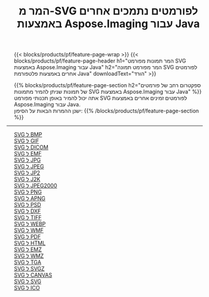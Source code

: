 ﻿---
title: המר מ-SVG לפורמטים נתמכים אחרים באמצעות Aspose.Imaging עבור Java 
weight: 3920
url: /he/java/conversion/from/svg 
lang: he
langdirlevel: 2
locales: zh-hans,ja,it,ru,de,es,fr,nl,id,lt,pl,pt,vi,tr,ko,zh-hant,ar,hi,th,sv,cs,uk,he
description: Aspose.Imaging יכולה להמיר בקלות מ-SVG לפורמטים אחרים באמצעות פלטפורמת Java
---

{{< blocks/products/pf/feature-page-wrap >}}
{{< blocks/products/pf/feature-page-header h1="המר תמונות מפורמט SVG באמצעות Aspose.Imaging עבור Java" h2="המר מפורמט תמונה SVG לפורמטים אחרים באמצעות פלטפורמת Java" downloadText="הורד" >}}


{{% blocks/products/pf/feature-page-section  h2="ספקטרום רחב של פורמטים של תמונות שניתן להמיר מתמונות SVG באמצעות Aspose.Imaging עבור Java" %}}
אתה יכול להמיר באופן תכנותי מפורמט SVG לפורמטים זמינים אחרים באמצעות
Aspose.Imaging עבור Java.
<br/>
ישנן ההמרות הבאות על הסיפון:
{{% /blocks/products/pf/feature-page-section %}}
<div class="container-fluid productfamilypage bg-gray">
    <div class="convertypes bg-gray agp-content section">
        <div class="container">
		<hr style="margin-left:-20px;"/>
		<div class="row other-converters">
		    <div class='col-md-2 other-converter remove-lp remove-rp'><a href="/imaging/he/java/conversion/svg-to-bmp" >SVG ל BMP</a></div><div class='col-md-2 other-converter remove-lp remove-rp'><a href="/imaging/he/java/conversion/svg-to-gif" >SVG ל GIF</a></div><div class='col-md-2 other-converter remove-lp remove-rp'><a href="/imaging/he/java/conversion/svg-to-dicom" >SVG ל DICOM</a></div><div class='col-md-2 other-converter remove-lp remove-rp'><a href="/imaging/he/java/conversion/svg-to-emf" >SVG ל EMF</a></div><div class='col-md-2 other-converter remove-lp remove-rp'><a href="/imaging/he/java/conversion/svg-to-jpg" >SVG ל JPG</a></div><div class='col-md-2 other-converter remove-lp remove-rp'><a href="/imaging/he/java/conversion/svg-to-jpeg" >SVG ל JPEG</a></div><div class='col-md-2 other-converter remove-lp remove-rp'><a href="/imaging/he/java/conversion/svg-to-jp2" >SVG ל JP2</a></div><div class='col-md-2 other-converter remove-lp remove-rp'><a href="/imaging/he/java/conversion/svg-to-j2k" >SVG ל J2K</a></div><div class='col-md-2 other-converter remove-lp remove-rp'><a href="/imaging/he/java/conversion/svg-to-jpeg2000" >SVG ל JPEG2000</a></div><div class='col-md-2 other-converter remove-lp remove-rp'><a href="/imaging/he/java/conversion/svg-to-png" >SVG ל PNG</a></div><div class='col-md-2 other-converter remove-lp remove-rp'><a href="/imaging/he/java/conversion/svg-to-apng" >SVG ל APNG</a></div><div class='col-md-2 other-converter remove-lp remove-rp'><a href="/imaging/he/java/conversion/svg-to-psd" >SVG ל PSD</a></div><div class='col-md-2 other-converter remove-lp remove-rp'><a href="/imaging/he/java/conversion/svg-to-dxf" >SVG ל DXF</a></div><div class='col-md-2 other-converter remove-lp remove-rp'><a href="/imaging/he/java/conversion/svg-to-tiff" >SVG ל TIFF</a></div><div class='col-md-2 other-converter remove-lp remove-rp'><a href="/imaging/he/java/conversion/svg-to-webp" >SVG ל WEBP</a></div><div class='col-md-2 other-converter remove-lp remove-rp'><a href="/imaging/he/java/conversion/svg-to-wmf" >SVG ל WMF</a></div><div class='col-md-2 other-converter remove-lp remove-rp'><a href="/imaging/he/java/conversion/svg-to-pdf" >SVG ל PDF</a></div><div class='col-md-2 other-converter remove-lp remove-rp'><a href="/imaging/he/java/conversion/svg-to-html" >SVG ל HTML</a></div><div class='col-md-2 other-converter remove-lp remove-rp'><a href="/imaging/he/java/conversion/svg-to-emz" >SVG ל EMZ</a></div><div class='col-md-2 other-converter remove-lp remove-rp'><a href="/imaging/he/java/conversion/svg-to-wmz" >SVG ל WMZ</a></div><div class='col-md-2 other-converter remove-lp remove-rp'><a href="/imaging/he/java/conversion/svg-to-tga" >SVG ל TGA</a></div><div class='col-md-2 other-converter remove-lp remove-rp'><a href="/imaging/he/java/conversion/svg-to-svgz" >SVG ל SVGZ</a></div><div class='col-md-2 other-converter remove-lp remove-rp'><a href="/imaging/he/java/conversion/svg-to-canvas" >SVG ל CANVAS</a></div><div class='col-md-2 other-converter remove-lp remove-rp'><a href="/imaging/he/java/conversion/svg-to-svg" >SVG ל SVG</a></div><div class='col-md-2 other-converter remove-lp remove-rp'><a href="/imaging/he/java/conversion/svg-to-ico" >SVG ל ICO</a></div>
                </div>
        </div>
    </div>
</div>
<br/>

